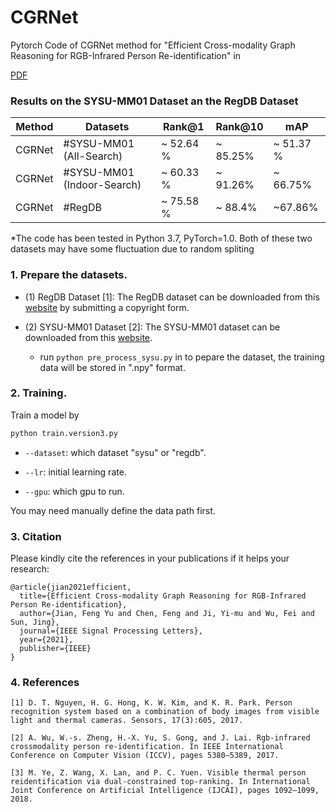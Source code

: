 

# CGRNet

Pytorch Code of CGRNet method for "Efficient Cross-modality Graph Reasoning for RGB-Infrared Person Re-identification" in 

 [PDF](https://ieeexplore.ieee.org/abstract/document/9468909)

### Results on the SYSU-MM01 Dataset an the RegDB Dataset 
| Method | Datasets                   | Rank@1    | Rank@10  | mAP       |
| ------ | -------------------------- | --------- | -------- | --------- |
| CGRNet | #SYSU-MM01 (All-Search)    | ~ 52.64 % | ~ 85.25% | ~ 51.37 % |
| CGRNet | #SYSU-MM01 (Indoor-Search) | ~ 60.33 % | ~ 91.26% | ~ 66.75%  |
| CGRNet | #RegDB                     | ~ 75.58 % | ~ 88.4%  | ~67.86%   |



*The code has been tested in Python 3.7, PyTorch=1.0. Both of these two datasets may have some fluctuation due to random spliting

### 1. Prepare the datasets.

- (1) RegDB Dataset [1]: The RegDB dataset can be downloaded from this [website](http://dm.dongguk.edu/link.html) by submitting a copyright form.

- (2) SYSU-MM01 Dataset [2]: The SYSU-MM01 dataset can be downloaded from this [website](http://isee.sysu.edu.cn/project/RGBIRReID.htm).

   - run `python pre_process_sysu.py`  in to pepare the dataset, the training data will be stored in ".npy" format.

### 2. Training.
  Train a model by
  ```bash
python train.version3.py
  ```

  - `--dataset`: which dataset "sysu" or "regdb".

  - `--lr`: initial learning rate.
  
  - `--gpu`:  which gpu to run.

You may need manually define the data path first.

### 3. Citation

Please kindly cite the references in your publications if it helps your research:
```
@article{jian2021efficient,
  title={Efficient Cross-modality Graph Reasoning for RGB-Infrared Person Re-identification},
  author={Jian, Feng Yu and Chen, Feng and Ji, Yi-mu and Wu, Fei and Sun, Jing},
  journal={IEEE Signal Processing Letters},
  year={2021},
  publisher={IEEE}
}
```

### 4. References



```
[1] D. T. Nguyen, H. G. Hong, K. W. Kim, and K. R. Park. Person recognition system based on a combination of body images from visible light and thermal cameras. Sensors, 17(3):605, 2017.
```

```
[2] A. Wu, W.-s. Zheng, H.-X. Yu, S. Gong, and J. Lai. Rgb-infrared crossmodality person re-identification. In IEEE International Conference on Computer Vision (ICCV), pages 5380–5389, 2017.
```

```
[3] M. Ye, Z. Wang, X. Lan, and P. C. Yuen. Visible thermal person reidentification via dual-constrained top-ranking. In International Joint Conference on Artificial Intelligence (IJCAI), pages 1092–1099, 2018.
```

